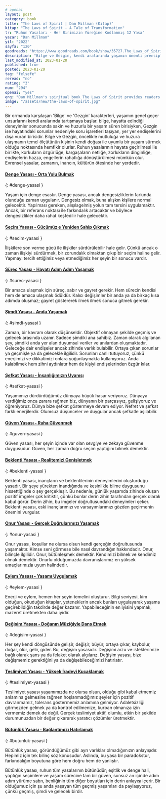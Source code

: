 ```yaml
---
# openai
layout: post
category: book
title: "The Laws of Spirit | Dan Millman (Kitap)"
kitap: "The Laws of Spirit - A Tale of Transformation"
tr: "Ruhun Yasaları - Her Birimizin Yüreğine Kodlanmış 12 Yasa"
yazar: "Dan Millman"
yil: "2022"
sayfa: "120"
goodreads: "https://www.goodreads.com/book/show/35727.The_Laws_of_Spirit"
description: "Bilge ve Gezgin, kendi aralarında yaşamın önemli prensiplerini çeşitli örneklerle ve metaforlarla tartışıyorlar."
last_modified_at: 2023-01-20
published: true
posted: 2023-01-20
tag: "felsefe"
reread: "no"
rating: "3"
num: "294"
openai: "yes"
eng: "Dan Millman's spiritual book The Laws of Spirit provides readers with a framework for leading more purposeful and satisfying lives. The book outlines 12 universal laws or principles that can assist readers in developing a higher level of awareness, living in harmony with their environment, and connecting with their higher selves. The laws range in subject matter from presence and balance to surrender and intention, and each is accompanied by doable exercises and meditations to aid readers in incorporating it into their daily lives. In order to present a comprehensive and approachable approach to personal growth, Millman draws on his own experiences as a spiritual teacher and practitioner as well as insights from different spiritual traditions."
image: "/assets/new/the-laws-of-spirit.jpg"
---
```


Bir ormanda karşılaşan 'Bilge' ve 'Gezgin' karakterleri, yaşamın genel geçer unsurlarını kendi aralarında tartışmaya başlar. bilge, hayatta edindiği deneyimler sonucunda sakin ve huzurlu bir yaşam süren birisiyken, Gezgin ise hayatındaki sorunlar nedeniyle soru işaretleri taşıyan, yer yer endişelerini dışa vuran birisidir. Bilge ve Gezgin, öncelikle mutluluğa ve huzura ulaşmanın temel ölçütünün kişinin kendi doğası ile uyumlu bir yaşam sürmek olduğu noktasında hemfikir olurlar. Ruhun yasalarının hayata geçirilmesi ile birlikte, korkuların özgürlüğe, kargaşaların netliğe, zorlukların dinginliğe, endişelerin hazza, engellerin rahatlığa dönüştürülmesi mümkün olur. Evrensel yasalar, zamanın, inancın, kültürün ötesinde her yerdedir.

#### [Denge Yasası - Orta Yolu Bulmak](#denge-yasasi)

{: #denge-yasasi }

Yaşam için denge esastır. Denge yasası, ancak dengesizliklerin farkında olunduğu zaman uygulanır. Dengesiz olmak, buna alışkın kişilere normal gelecektir. Yapılması gereken, alışılagelmiş yolun tam tersini uygulamaktır. Ancak, bir referans noktası ile farkındalık artacaktır ve böylece dengesizlikler daha rahat keşfedilir hale gelecektir.

#### [Seçim Yasası - Gücümüz e Yeniden Sahip Çıkmak](#secim-yasasi)

{: #secim-yasasi }

İlişkilere son verme gücü ile ilişkiler sürdürülebilir hale gelir. Çünkü ancak o zaman ilişkiyi sürdürmek, bir zorundalık olmaktan çıkıp bir seçim haline gelir. Yapmayı tercih ettiğimiz veya etmediğimiz her şeyin bir sonucu vardır.

#### [Süreç Yasası - Hayatı Adım Adım Yaşamak](#surec-yasasi)

{: #surec-yasasi }

Bir amaca ulaşmak için süreç, sabır ve gayret gerekir. Hem sürecin kendisi hem de amaca ulaşmak ödüldür. Kalıcı değişimler bir anda ya da birkaç kısa adımda oluşmaz; gayret göstererek ilmek ilmek sonuca gitmek gerekir.

#### [Şimdi Yasası - Anda Yaşamak](#simdi-yasasi)

{: #simdi-yasasi }

Zaman, bir kavram olarak düşünseldir. Objektif olmayan şekilde geçmiş ve gelecek arasında uzanır. Sadece şimdiki ana sahibiz. Zaman olarak algılanan şey, şimdiki anda yer alan duyumsal veriler ve anılardan oluşmaktadır. Geleceğe dair endişeler ancak zihinde varlık bulabilir. Ortaya çıkan sorunlar ya geçmişle ya da gelecekle ilgilidir. Sorunları canlı tutuyoruz, çünkü enerjimizi ve dikkatimizi onlara yoğunlaşmakta kullanıyoruz. Anda kalabilmek hem zihni aydınlatır hem de kişiyi endişelerinden özgür kılar.

#### [Şefkat Yasası - İnsanlığımızın Uyanışı](#sefkat-yasasi)

{: #sefkat-yasasi }

Yaşamımızı dürdürdüğümüz dünyaya büyük hasar veriyoruz. Dünyaya verdiğimiz onca zarara rağmen biz, dünyanın bir parçasıyız, gelişiyoruz ve öğreniyoruz. Dünya bize şefkat göstermeye devam ediyor. Nefret ve şefkat farklı enerjilerdir. Olumsuz düşünceler ve duygular ancak şefkatle aşılabilir.

#### [Güven Yasası - Ruha Güvenmek](#guven-yasasi)

{: #guven-yasasi }

Güven yasası, her şeyin içinde var olan sevgiye ve zekaya güvenme duygusudur. Güven, her zaman doğru seçim yaptığını bilmek demektir.

#### [Beklenti Yasası - Realitemizi Genişletmek](#beklenti-yasasi)

{: #beklenti-yasasi }

Beklenti yasası, inançların ve beklentilerinin deneyimlerini oluşturduğu yasadır. Bir şeye yürekten inandığında ve kesinlikle bilme duygusunu hissettiğinde o şey gerçekleşir. Bu nedenle, günlük yaşamda zihinde oluşan pozitif imgeler çok kritiktir, çünkü bunlar derin zihin tarafından gerçek olarak kabul görür. Derin zihin, bu imgeler doğrultusundaki deneyimleri çeker. Beklenti yasası, eski inançlarımızı ve varsayımlarımızı gözden geçirmenin önemini vurgular.

#### [Onur Yasası - Gerçek Doğrularımızı Yaşamak](#onur-yasasi)

{: #onur-yasasi }

Onur yasası, koşullar ne olursa olsun kendi gerçeğin doğrultusunda yaşamaktır. Kimse seni görmese bile nasıl davrandığın hakkındadır. Onur, bilinçle ilgilidir. Onur, bütünleşmek demektir. Kendimizi bilmek ve kendimiz olmak demektir. Onurlu olduğumuzda davranışlarımız en yüksek amaçlarımızla uyum halindedir.

#### [Eylem Yasası - Yaşamı Uygulamak](#eylem-yasasi)

{: #eylem-yasasi }

Enerji ve eylem, hemen her şeyin temelini oluşturur. Bilgi seviyesi, kim olduğun, okuduğun kitaplar, yeteneklerin ancak bunları uygulayarak yaşama geçirebildiğin takdirde değer kazanır. Yapabileceğinin en iyisini yapmak, mazeret üretmekten daha iyidir.

#### [Değişim Yasası - Doğanın Müziğiyle Dans Etmek](#degisim-yasasi)

{: #degisim-yasasi }

Her şey kendi döngüsünde gelişir, değişir, büyür, ortaya çıkar, kaybolur, doğar, ölür, gelir, gider. Bu, değişim yasasıdır. Değişimi arzu ve isteklerimize bağlı olarak şans ya da felaket olarak algılarız. Değişim yasası, bize değişmemiz gerektiğini ya da değişebileceğimizi hatırlatır.

#### [Teslimiyet Yasası - Yüksek İradeyi Kucaklamak](#teslimiyet-yasasi)

{: #teslimiyet-yasasi }

Teslimiyet yasası yaşamımızda ne olursa olsun, olduğu gibi kabul etmemiz anlamına gelmesine rağmen hoşlanmadığımız şeyler için pozitif davranmamız, tolerans göstermemiz anlamına gelmiyor. Adaletsizliği görmezden gelmek ya da kontrol edilmenize, kurban olmanıza izin vermemiz demek de değil. Gerçek teslimiyet aktif, olumlu, etkin bir şekilde durumunuzdan bir değer çıkararak yaratıcı çözümler üretmektir.

#### [Bütünlük Yasası - Bağlantımızı Hatırlamak](#butunluk-yasasi)

{: #butunluk-yasasi }

Bütünlük yasası, göründüğümüz gibi ayrı varlıklar olmadığımızın anlayışıdır. Hepimiz için tek bilinç söz konusudur. Aslında, bu yasa bir paradokstur, farkındalığın boyutuna göre hem doğru hem de yanlıştır.

Bütünlük yasası, ruhun tüm yasalarının bütünüdür; eşitlik ve denge hali, yaptığın seçimlere ve yaşam sürecine tam bir güven, sonsuz an içinde adım adım yürüme sabrı, benliğinin tüm diğer boyutları için derin anlayışı içerir. Bir olduğumuz için şu anda yaşayan tüm geçmiş yaşamları da paylaşıyoruz, çünkü geçmiş, şimdi ve gelecek birdir.
